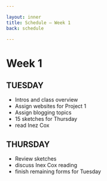 ```yaml
---

layout: inner
title: Schedule — Week 1
back: schedule

---
```


# Week 1

## TUESDAY

- Intros and class overview
- Assign websites for Project 1
- Assign blogging topics
- 15 sketches for Thursday
- read Inez Cox

## THURSDAY
- Review sketches
- discuss Inex Cox reading
- finish remaining forms for Tuesday
